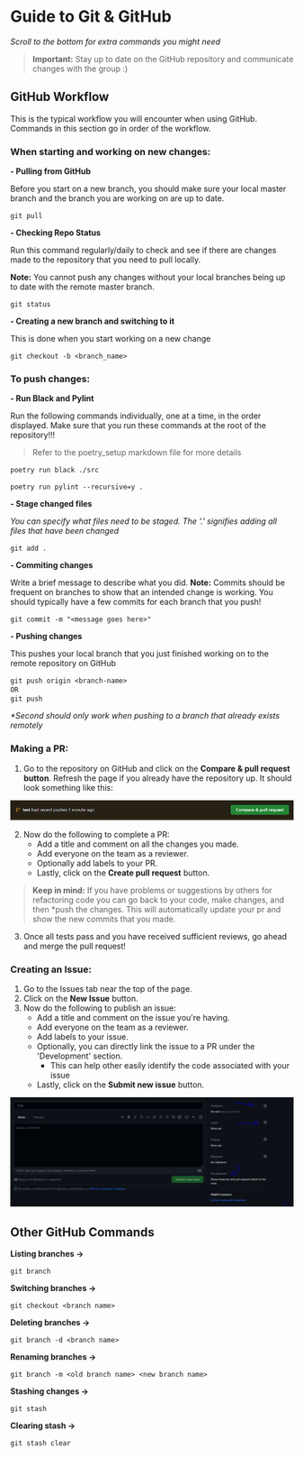 # Guide to Git & GitHub
_Scroll to the bottom for extra commands you might need_

> __Important:__ Stay up to date on the GitHub repository and communicate changes with the group :)

## GitHub Workflow
This is the typical workflow you will encounter when using GitHub. Commands in this section go in order of the workflow.

### __When starting and working on new changes:__
__- Pulling from GitHub__

Before you start on a new branch, you should make sure your local master branch and the branch you are working on are up to date.
```
git pull
```
__- Checking Repo Status__

Run this command regularly/daily to check and see if there are changes made to the repository that you need to pull locally. 

__Note:__ You cannot push any changes without your local branches being up to date with the remote master branch.
```
git status
```

__- Creating a new branch and switching to it__

This is done when you start working on a new change
```
git checkout -b <branch_name>
```

### __To push changes:__
__- Run Black and Pylint__

Run the following commands individually, one at a time, in the order displayed. Make sure that you run these commands at the root of the repository!!!
> Refer to the poetry_setup markdown file for more details
```
poetry run black ./src
```
```
poetry run pylint --recursive=y .
```

__- Stage changed files__

_You can specify what files need to be staged. The '.' signifies adding all files that have been changed_
```
git add .
```
__- Commiting changes__

Write a brief message to describe what you did. __Note:__ Commits should be frequent on branches to show that an intended change is working. You should typically have a few commits for each branch that you push!
```
git commit -m "<message goes here>"
```
__- Pushing changes__

This pushes your local branch that you just finished working on to the remote repository on GitHub
```
git push origin <branch-name>
OR
git push
```
_*Second should only work when pushing to a branch that already exists remotely_

### __Making a PR:__ 
1. Go to the repository on GitHub and click on the __Compare & pull request button__. Refresh the page if you already have the repository up. It should look something like this:

![Alt text](imgs/image-6.png)

2. Now do the following to complete a PR:
    - Add a title and comment on all the changes you made.
    - Add everyone on the team as a reviewer.
    - Optionally add labels to your PR.
    - Lastly, click on the __Create pull request__ button.

> __Keep in mind:__ If you have problems or suggestions by others for refactoring code you can go back to your code, make changes, and then *push the changes. This will automatically update your pr and show the new commits that you made.

3. Once all tests pass and you have received sufficient reviews, go ahead and merge the pull request!

### __Creating an Issue:__ 
1. Go to the Issues tab near the top of the page.
2. Click on the __New Issue__ button.
3. Now do the following to publish an issue:
    - Add a title and comment on the issue you're having.
    - Add everyone on the team as a reviewer.
    - Add labels to your issue.
    - Optionally, you can directly link the issue to a PR under the 'Development' section.
        - This can help other easily identify the code associated with your issue
    - Lastly, click on the __Submit new issue__ button.
    
    
![Alt text](imgs/image-5.png)

## Other GitHub Commands
__Listing branches ->__
```
git branch
```
__Switching branches ->__
```
git checkout <branch name>
```
__Deleting branches ->__
```
git branch -d <branch name>
```
__Renaming branches ->__
```
git branch -m <old branch name> <new branch name>
```
__Stashing changes ->__
```
git stash
```
__Clearing stash ->__
```
git stash clear
```